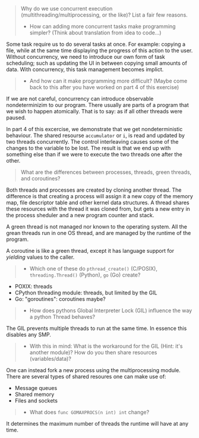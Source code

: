 > Why do we use concurrent execution (multithreading/multiprocessing, or the like)?
> List a fair few reasons.
> - How can adding more concurrent tasks make programming simpler?
>   (Think about translation from idea to code...)

Some task require us to do several tasks at once.
For example: copying a file, while at the same time displaying the progress of this action to the user.
Without concurrency, we need to introduce our own form of task scheduling; such as updating the UI in between copying small amounts of data.
With concurrency, this task management becomes implict.

> - And how can it make programming more difficult? (Maybe come back to
>   this after you have worked on part 4 of this exercise)

If we are not careful, concurrency can introduce observable nondeterminizim to our program.
There usually are parts of a program that we wish to happen atomically.
That is to say: as if all other threads were paused.

In part 4 of this excercise, we demonstrate that we get nondeterministic behaviour.
The shared resourse `accumulator` or `i`, is read and updated by two threads concurrently.
The control interleaving causes some of the changes to the variable to be lost.
The result is that we end up with something else than if we were to execute the two threads one after the other.

> What are the differences between processes, threads, green threads,
> and coroutines?

Both threads and processes are created by cloning another thread.
The difference is that creating a process will assign it a new copy of the memory map, file descriptor table and other kernel data structures.
A thread shares these resources with the thread it was cloned from, but gets a new entry in the process sheduler and a new program counter and stack.

A green thread is not managed nor known to the operating system.
All the grean threads run in one OS thread, and are managed by the runtime of the program.

A coroutine is like a green thread, except it has language support for *yielding* values to the caller.

> - Which one of these do `pthread_create()` (C/POSIX),
>   `threading.Thread()` (Python), `go` (Go) create?

  - POXIX: threads
  - CPython threading module: threads, but limited by the GIL
  - Go: "goroutines": coroutines maybe?

> - How does pythons Global Interpreter Lock (GIL) influence the way a
>   python Thread behaves?

The GIL prevents multiple threads to run at the same time.
In essence this disables any SMP.

> - With this in mind: What is the workaround for the GIL (Hint: it's
>   another module)? How do you then share resources (variables/data)?

One can instead fork a new process using the multiprocessing module.
There are several types of shared resoures one can make use of:
  - Message queues
  - Shared memory
  - Files and sockets

> - What does `func GOMAXPROCS(n int) int` change?

It determines the maximum number of threads the runtime will have at any time.
